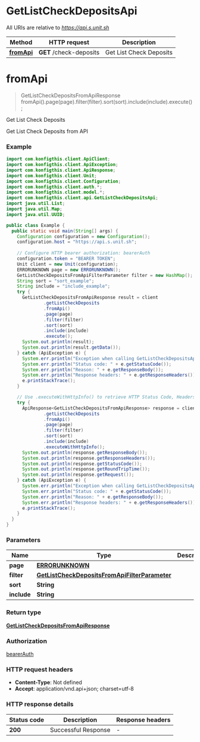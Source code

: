 # GetListCheckDepositsApi

All URIs are relative to *https://api.s.unit.sh*

| Method | HTTP request | Description |
|------------- | ------------- | -------------|
| [**fromApi**](GetListCheckDepositsApi.md#fromApi) | **GET** /check-deposits | Get List Check Deposits |


<a name="fromApi"></a>
# **fromApi**
> GetListCheckDepositsFromApiResponse fromApi().page(page).filter(filter).sort(sort).include(include).execute();

Get List Check Deposits

Get List Check Deposits from API 

### Example
```java
import com.konfigthis.client.ApiClient;
import com.konfigthis.client.ApiException;
import com.konfigthis.client.ApiResponse;
import com.konfigthis.client.Unit;
import com.konfigthis.client.Configuration;
import com.konfigthis.client.auth.*;
import com.konfigthis.client.model.*;
import com.konfigthis.client.api.GetListCheckDepositsApi;
import java.util.List;
import java.util.Map;
import java.util.UUID;

public class Example {
  public static void main(String[] args) {
    Configuration configuration = new Configuration();
    configuration.host = "https://api.s.unit.sh";
    
    // Configure HTTP bearer authorization: bearerAuth
    configuration.token = "BEARER TOKEN";
    Unit client = new Unit(configuration);
    ERRORUNKNOWN page = new ERRORUNKNOWN();
    GetListCheckDepositsFromApiFilterParameter filter = new HashMap();
    String sort = "sort_example";
    String include = "include_example";
    try {
      GetListCheckDepositsFromApiResponse result = client
              .getListCheckDeposits
              .fromApi()
              .page(page)
              .filter(filter)
              .sort(sort)
              .include(include)
              .execute();
      System.out.println(result);
      System.out.println(result.getData());
    } catch (ApiException e) {
      System.err.println("Exception when calling GetListCheckDepositsApi#fromApi");
      System.err.println("Status code: " + e.getStatusCode());
      System.err.println("Reason: " + e.getResponseBody());
      System.err.println("Response headers: " + e.getResponseHeaders());
      e.printStackTrace();
    }

    // Use .executeWithHttpInfo() to retrieve HTTP Status Code, Headers and Request
    try {
      ApiResponse<GetListCheckDepositsFromApiResponse> response = client
              .getListCheckDeposits
              .fromApi()
              .page(page)
              .filter(filter)
              .sort(sort)
              .include(include)
              .executeWithHttpInfo();
      System.out.println(response.getResponseBody());
      System.out.println(response.getResponseHeaders());
      System.out.println(response.getStatusCode());
      System.out.println(response.getRoundTripTime());
      System.out.println(response.getRequest());
    } catch (ApiException e) {
      System.err.println("Exception when calling GetListCheckDepositsApi#fromApi");
      System.err.println("Status code: " + e.getStatusCode());
      System.err.println("Reason: " + e.getResponseBody());
      System.err.println("Response headers: " + e.getResponseHeaders());
      e.printStackTrace();
    }
  }
}

```

### Parameters

| Name | Type | Description  | Notes |
|------------- | ------------- | ------------- | -------------|
| **page** | [**ERRORUNKNOWN**](.md)|  | [optional] |
| **filter** | [**GetListCheckDepositsFromApiFilterParameter**](.md)|  | [optional] |
| **sort** | **String**|  | [optional] |
| **include** | **String**|  | [optional] |

### Return type

[**GetListCheckDepositsFromApiResponse**](GetListCheckDepositsFromApiResponse.md)

### Authorization

[bearerAuth](../README.md#bearerAuth)

### HTTP request headers

 - **Content-Type**: Not defined
 - **Accept**: application/vnd.api+json; charset=utf-8

### HTTP response details
| Status code | Description | Response headers |
|-------------|-------------|------------------|
| **200** | Successful Response |  -  |

